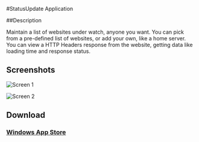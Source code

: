 #StatusUpdate Application

##Description

Maintain a list of websites under watch, anyone you want. You can pick from a pre-defined list of websites, or add your own, like a home server. You can view a HTTP Headers response from the website, getting data like loading time and response status.

## Screenshots

![Screen 1](https://store-images.s-microsoft.com/image/apps.30206.9007199266360198.6567215c-c345-4fd5-bd41-6659c0b9bce7.0c1ceac0-7d3c-45b4-aee3-4bc358c92ca1?w=712&h=400&mode=letterbox&background=black)

![Screen 2](https://store-images.s-microsoft.com/image/apps.49190.9007199266360198.7c4b7923-cb29-4fc8-9de8-ee12873546de.4eda521e-b0fe-4996-96e5-bb1da4d365f3?w=712&h=400&mode=letterbox&background=black)

## Download

### [Windows App Store](https://www.microsoft.com/store/apps/statusupdate/9wzdncrdck2t)
